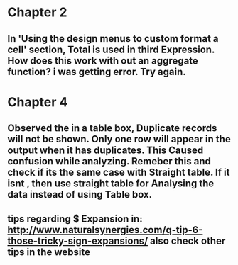 # Chapter 2

## In 'Using the design menus to custom format a cell' section, Total is used in third Expression. How does this work with out an aggregate function? i was getting error. Try again.  

# Chapter 4

## Observed the in a table box, Duplicate records will not be shown. Only one row will appear in the output when it has duplicates. This Caused confusion while analyzing. Remeber this and check if its the same case with Straight table. If it isnt , then use straight table for Analysing the data instead of using Table box. 

## tips regarding $ Expansion in: http://www.naturalsynergies.com/q-tip-6-those-tricky-sign-expansions/ also check other tips in the website

